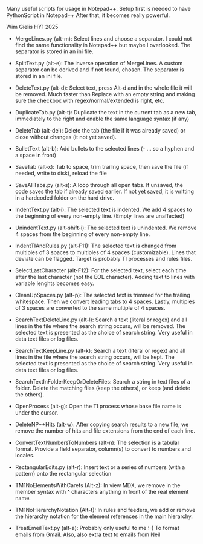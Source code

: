 Many useful scripts for usage in Notepad++. Setup first is needed to have PythonScript in Notepad++
After that, it becomes really powerful.

Wim Gielis
HY1 2025


- MergeLines.py (alt-m):
Select lines and choose a separator. I could not find the same functionality in Notepad++ but maybe I overlooked. The separator is stored in an ini file.

- SplitText.py (alt-e):
The inverse operation of MergeLines. A custom separator can be derived and if not found, chosen. The separator is stored in an ini file.

- DeleteText.py (alt-d):
Select text, press Alt-d and in the whole file it will be removed. Much faster than Replace with an empty string and making sure the checkbox with regex/normal/extended is right, etc.

- DuplicateTab.py (alt-t):
Duplicate the text in the current tab as a new tab, immediately to the right and enable the same language syntax (if any)

- DeleteTab (alt-del):
Delete the tab (the file if it was already saved) or close without changes (it not yet saved).

- BulletText (alt-b):
Add bullets to the selected lines (- ... so a hyphen and a space in front)

- SaveTab (alt-x):
Tab to space, trim trailing space, then save the file (if needed, write to disk), reload the file

- SaveAllTabs.py (alt-s):
A loop through all open tabs. If unsaved, the code saves the tab if already saved earlier. If not yet saved, it is writting in a hardcoded folder on the hard drive.

- IndentText.py (alt-i):
The selected text is indented. We add 4 spaces to the beginning of every non-empty line. (Empty lines are unaffected)

- UnindentText.py (alt-shift-i):
The selected text is unindented. We remove 4 spaces from the beginning of every non-empty line.

- IndentTIAndRules.py (alt-F11):
The selected text is changed from multiples of 3 spaces to multiples of 4 spaces (customizable). Lines that deviate can be flagged. Target is probably TI processes and rules files.

- SelectLastCharacter (alt-F12):
For the selected text, select each time after the last character (not the EOL character). Adding text to lines with variable lenghts becomes easy.

- CleanUpSpaces.py (alt-p):
The selected text is trimmed for the trailing whitespace. Then we convert leading tabs to 4 spaces. Lastly, multiples of 3 spaces are converted to the same multiple of 4 spaces.

- SearchTextDeleteLine.py (alt-l):
Search a text (literal or regex) and all lines in the file where the search string occurs, will be removed. The selected text is presented as the choice of search string. Very useful in data text files or log files.

- SearchTextKeepLine.py (alt-k):
Search a text (literal or regex) and all lines in the file where the search string occurs, will be kept. The selected text is presented as the choice of search string. Very useful in data text files or log files.

- SearchTextInFolderKeepOrDeleteFiles:
Search a string in text files of a folder. Delete the matching files (keep the others), or keep (and delete the others).

- OpenProcess (alt-g):
Open the TI process whose base file name is under the cursor.

- DeleteNP++Hits (alt-w):
After copying search results to a new file, we remove the number of hits and file extensions from the end of each line.

- ConvertTextNumbersToNumbers (alt-n):
The selection is a tabular format. Provide a field separator, column(s) to convert to numbers and locales.

- RectangularEdits.py (alt-r):
Insert text or a series of numbers (with a pattern) onto the rectangular selection

- TM1NoElementsWithCarets (Alt-z):
In view MDX, we remove in the member syntax with ^ characters anything in front of the real element name.

- TM1NoHierarchyNotation (Alt-f):
In rules and feeders, we add or remove the hierarchy notation for the element references in the main hierarchy.

- TreatEmeilText.py (alt-a):
Probably only useful to me :-) To format emails from Gmail. Also, also extra text to emails from Neil
